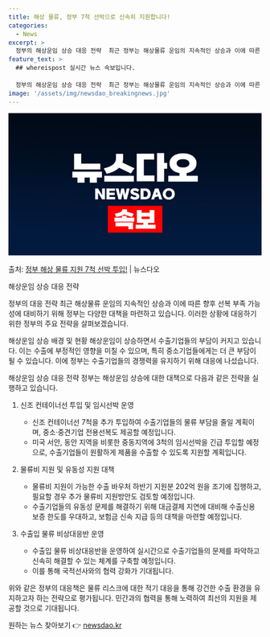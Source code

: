 ```yaml
---
title: 해상 물류, 정부 7척 선박으로 신속히 지원합니다!
categories:
  - News
excerpt: >
  정부의 해상운임 상승 대응 전략  최근 정부는 해상물류 운임의 지속적인 상승과 이에 따른 향후 선복 부족 가…
feature_text: >
  ## whereispost 실시간 뉴스 속보입니다.

  정부의 해상운임 상승 대응 전략  최근 정부는 해상물류 운임의 지속적인 상승과 이에 따른 향후 선복 부족 가…
image: '/assets/img/newsdao_breakingnews.jpg'
---
```


![뉴스다오 속보](/assets/img/newsdao_breakingnews.jpg)

<p>출처: <a href="https://newsdao.kr/4250" rel="dofollow">정부 해상 물류 지원 7척 선박 투입!</a> | 뉴스다오</p>

해상운임 상승 대응 전략

정부의 대응 전략
최근 해상물류 운임의 지속적인 상승과 이에 따른 향후 선복 부족 가능성에 대비하기 위해 정부는 다양한 대책을 마련하고 있습니다. 이러한 상황에 대응하기 위한 정부의 주요 전략을 살펴보겠습니다.

해상운임 상승 배경 및 현황
해상운임이 상승하면서 수출기업들의 부담이 커지고 있습니다. 이는 수출에 부정적인 영향을 미칠 수 있으며, 특히 중소기업들에게는 더 큰 부담이 될 수 있습니다. 이에 정부는 수출기업들의 경쟁력을 유지하기 위해 대응에 나섰습니다.

해상운임 상승 대응 전략
정부는 해상운임 상승에 대한 대책으로 다음과 같은 전략을 실행하고 있습니다.

1. 신조 컨테이너선 투입 및 임시선박 운영
   - 신조 컨테이너선 7척을 추가 투입하여 수출기업들의 물류 부담을 줄일 계획이며, 중소·중견기업 전용선복도 제공할 예정입니다.
   - 미국 서안, 동안 지역을 비롯한 중동지역에 3척의 임시선박을 긴급 투입할 예정으로, 수출기업들이 원활하게 제품을 수출할 수 있도록 지원할 계획입니다.

2. 물류비 지원 및 유동성 지원 대책
   - 물류비 지원이 가능한 수출 바우처 하반기 지원분 202억 원을 조기에 집행하고, 필요할 경우 추가 물류비 지원방안도 검토할 예정입니다.
   - 수출기업들의 유동성 문제를 해결하기 위해 대금결제 지연에 대비해 수출신용보증 한도를 우대하고, 보험금 신속 지급 등의 대책을 마련할 예정입니다.

3. 수출입 물류 비상대응반 운영
   - 수출입 물류 비상대응반을 운영하여 실시간으로 수출기업들의 문제를 파악하고 신속히 해결할 수 있는 체계를 구축할 예정입니다.
   - 이를 통해 국적선사와의 협력 강화가 기대됩니다.

위와 같은 정부의 대응책은 물류 리스크에 대한 적기 대응을 통해 강건한 수출 환경을 유지하고자 하는 전략으로 평가됩니다. 민간과의 협력을 통해 노력하여 최선의 지원을 제공할 것으로 기대됩니다. 

원하는 뉴스 찾아보기 👉 <a href="https://newsdao.kr" rel="dofollow">newsdao.kr</a>


